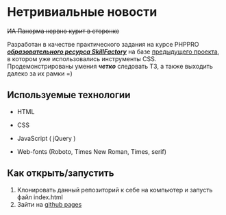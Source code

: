 # Нетривиальные новости
~~ИА Панорма нервно курит в сторонке~~

Разработан в качестве практического задания на курсе PHPPRO ***[образовательного ресурса SkillFactory](https://skillfactory.ru)*** на базе [предыдущего проекта](https://facelesscrafter.github.io/hw_4.9.1/), в котором уже использовались инструменты CSS. Продемонстрированы умения ***четко*** следовать ТЗ, а также выходить далеко за их рамки =) 

## Используемые технологии

* HTML

* CSS 

* JavaScript ( jQuery )

* Web-fonts (Roboto, Times New Roman, Times, serif)

## Как открыть/запустить

1. Клонировать данный репозиторий к себе на компьютер и запусть файл index.html 
2. Зайти на [github pages](https://facelesscrafter.github.io/hw_5.11/)
